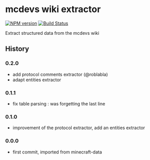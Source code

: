 # mcdevs wiki extractor
[![NPM version](https://img.shields.io/npm/v/mcdevs-wiki-extractor.svg)](http://npmjs.com/package/mcdevs-wiki-extractor)
[![Build Status](https://img.shields.io/circleci/project/PrismarineJS/mcdevs-wiki-extractor/master.svg)](https://circleci.com/gh/PrismarineJS/mcdevs-wiki-extractor)


Extract structured data from the mcdevs wiki

## History

### 0.2.0

* add protocol comments extractor (@roblabla)
* adapt entities extractor

### 0.1.1

* fix table parsing : was forgetting the last line

### 0.1.0

* improvement of the protocol extractor, add an entities extractor

### 0.0.0

* first commit, imported from minecraft-data